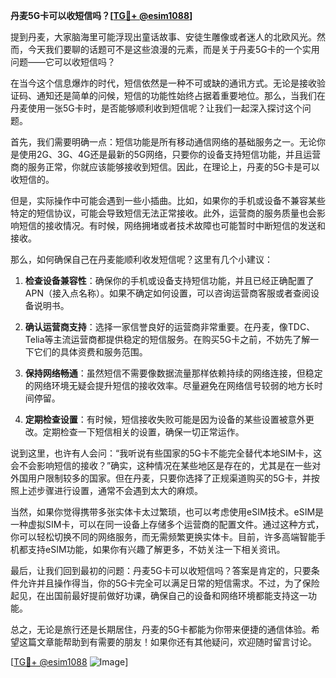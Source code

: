 **丹麦5G卡可以收短信吗？[[TG💪+ @esim1088](https://t.me/s/esim1088)]**

提到丹麦，大家脑海里可能浮现出童话故事、安徒生雕像或者迷人的北欧风光。然而，今天我们要聊的话题可不是这些浪漫的元素，而是关于丹麦5G卡的一个实用问题——它可以收短信吗？

在当今这个信息爆炸的时代，短信依然是一种不可或缺的通讯方式。无论是接收验证码、通知还是简单的问候，短信的功能性始终占据着重要地位。那么，当我们在丹麦使用一张5G卡时，是否能够顺利收到短信呢？让我们一起深入探讨这个问题。

首先，我们需要明确一点：短信功能是所有移动通信网络的基础服务之一。无论你是使用2G、3G、4G还是最新的5G网络，只要你的设备支持短信功能，并且运营商的服务正常，你就应该能够接收到短信。因此，在理论上，丹麦的5G卡是可以收短信的。

但是，实际操作中可能会遇到一些小插曲。比如，如果你的手机或设备不兼容某些特定的短信协议，可能会导致短信无法正常接收。此外，运营商的服务质量也会影响短信的接收情况。有时候，网络拥堵或者技术故障也可能暂时中断短信的发送和接收。

那么，如何确保自己在丹麦能顺利收发短信呢？这里有几个小建议：

1. **检查设备兼容性**：确保你的手机或设备支持短信功能，并且已经正确配置了APN（接入点名称）。如果不确定如何设置，可以咨询运营商客服或者查阅设备说明书。

2. **确认运营商支持**：选择一家信誉良好的运营商非常重要。在丹麦，像TDC、Telia等主流运营商都提供稳定的短信服务。在购买5G卡之前，不妨先了解一下它们的具体资费和服务范围。

3. **保持网络畅通**：虽然短信不需要像数据流量那样依赖持续的网络连接，但稳定的网络环境无疑会提升短信的接收效率。尽量避免在网络信号较弱的地方长时间停留。

4. **定期检查设置**：有时候，短信接收失败可能是因为设备的某些设置被意外更改。定期检查一下短信相关的设置，确保一切正常运作。

说到这里，也许有人会问：“我听说有些国家的5G卡不能完全替代本地SIM卡，这会不会影响短信的接收？”确实，这种情况在某些地区是存在的，尤其是在一些对外国用户限制较多的国家。但在丹麦，只要你选择了正规渠道购买的5G卡，并按照上述步骤进行设置，通常不会遇到太大的麻烦。

当然，如果你觉得携带多张实体卡太过繁琐，也可以考虑使用eSIM技术。eSIM是一种虚拟SIM卡，可以在同一设备上存储多个运营商的配置文件。通过这种方式，你可以轻松切换不同的网络服务，而无需频繁更换实体卡。目前，许多高端智能手机都支持eSIM功能，如果你有兴趣了解更多，不妨关注一下相关资讯。

最后，让我们回到最初的问题：丹麦5G卡可以收短信吗？答案是肯定的，只要条件允许并且操作得当，你的5G卡完全可以满足日常的短信需求。不过，为了保险起见，在出国前最好提前做好功课，确保自己的设备和网络环境都能支持这一功能。

总之，无论是旅行还是长期居住，丹麦的5G卡都能为你带来便捷的通信体验。希望这篇文章能帮助到有需要的朋友！如果你还有其他疑问，欢迎随时留言讨论。

[[TG💪+ @esim1088](https://t.me/s/esim1088) ![Image](https://i.postimg.cc/4NQfJmqS/Snipaste-2025-05-13-00-14-12.png)]